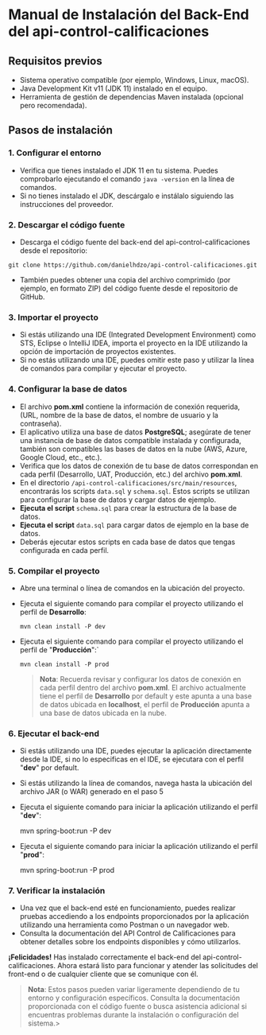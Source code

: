 # Manual de Instalación del Back-End del api-control-calificaciones

## Requisitos previos

- Sistema operativo compatible (por ejemplo, Windows, Linux, macOS).
- Java Development Kit v11 (JDK 11) instalado en el equipo.
- Herramienta de gestión de dependencias Maven instalada (opcional pero recomendada).

## Pasos de instalación

### 1. Configurar el entorno

- Verifica que tienes instalado el JDK 11 en tu sistema. Puedes comprobarlo ejecutando el comando `java -version` en la línea de comandos.
- Si no tienes instalado el JDK, descárgalo e instálalo siguiendo las instrucciones del proveedor.

### 2. Descargar el código fuente

- Descarga el código fuente del back-end del api-control-calificaciones desde el repositorio:

`git clone https://github.com/danielhdzo/api-control-calificaciones.git`

- También puedes obtener una copia del archivo comprimido (por ejemplo, en formato ZIP) del código fuente desde el repositorio de GitHub.

### 3. Importar el proyecto

- Si estás utilizando una IDE (Integrated Development Environment) como STS, Eclipse o IntelliJ IDEA, importa el proyecto en la IDE utilizando la opción de importación de proyectos existentes.
- Si no estás utilizando una IDE, puedes omitir este paso y utilizar la línea de comandos para compilar y ejecutar el proyecto.

### 4. Configurar la base de datos

- El archivo **pom.xml** contiene la información de conexión requerida, (URL, nombre de la base de datos, el nombre de usuario y la contraseña). 
- El aplicativo utiliza una base de datos **PostgreSQL**; asegúrate de tener una instancia de base de datos compatible instalada y configurada, también son compatibles las bases de datos en la nube (AWS, Azure, Google Cloud, etc., etc.).
- Verifica que los datos de conexión de tu base de datos correspondan en cada perfil (Desarrollo, UAT, Producción, etc.) del archivo **pom.xml**.
- En el directorio `/api-control-calificaciones/src/main/resources`, encontrarás los scripts `data.sql` y `schema.sql`. Estos scripts se utilizan para configurar la base de datos y cargar datos de ejemplo. 
- **Ejecuta el script** `schema.sql` para crear la estructura de la base de datos. 
- **Ejecuta el script** `data.sql` para cargar datos de ejemplo en la base de datos.
- Deberás ejecutar estos scripts en cada base de datos que tengas configurada en cada perfil.

### 5. Compilar el proyecto

- Abre una terminal o línea de comandos en la ubicación del proyecto.
- Ejecuta el siguiente comando para compilar el proyecto utilizando el perfil de **Desarrollo**:

	`mvn clean install -P dev`

- Ejecuta el siguiente comando para compilar el proyecto utilizando el perfil de "**Producción**":` 

	`mvn clean install -P prod`

	> **Nota**: Recuerda revisar y configurar los datos de conexión en cada perfil dentro del archivo **pom.xml**. El archivo actualmente tiene el perfil  de **Desarrollo** por default y este apunta a una base de datos ubicada en **localhost**, el perfil de **Producción** apunta a una base de datos ubicada en la nube.

### 6. Ejecutar el back-end

- Si estás utilizando una IDE, puedes ejecutar la aplicación directamente desde la IDE, si no lo especificas en el IDE, se ejecutara con  el perfil "**dev**" por default.
- Si estás utilizando la línea de comandos, navega hasta la ubicación del archivo JAR (o WAR) generado en el paso 5
- Ejecuta el siguiente comando para iniciar la aplicación utilizando el perfil "**dev**":

    mvn spring-boot:run -P dev

- Ejecuta el siguiente comando para iniciar la aplicación utilizando el perfil "**prod**":

    mvn spring-boot:run -P prod

### 7. Verificar la instalación

- Una vez que el back-end esté en funcionamiento, puedes realizar pruebas accediendo a los endpoints proporcionados por la aplicación utilizando una herramienta como Postman o un navegador web.
- Consulta la documentación del API Control de Calificaciones para obtener detalles sobre los endpoints disponibles y cómo utilizarlos.

**¡Felicidades!** Has instalado correctamente el back-end del api-control-calificaciones. Ahora estará listo para funcionar y atender las solicitudes del front-end o de cualquier cliente que se comunique con él.

> **Nota**: Estos pasos pueden variar ligeramente dependiendo de tu entorno y configuración específicos. Consulta la documentación proporcionada con el código fuente o busca asistencia adicional si encuentras problemas durante la instalación o configuración del sistema.> 